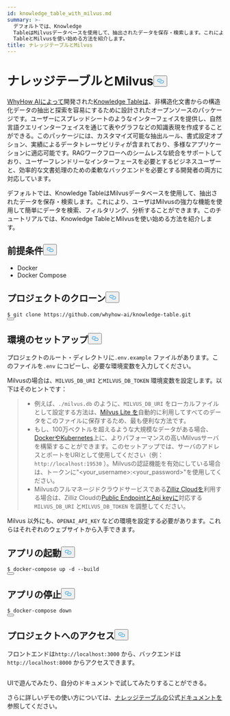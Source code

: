 ```yaml
---
id: knowledge_table_with_milvus.md
summary: >-
  デフォルトでは、Knowledge
  TableはMilvusデータベースを使用して、抽出されたデータを保存・検索します。これにより、ユーザはMilvusの強力な機能を使用して簡単にデータを検索、フィルタリング、分析することができます。このチュートリアルでは、Knowledge
  TableとMilvusを使い始める方法を紹介します。
title: ナレッジテーブルとMilvus
---
```

<h1 id="Knowledge-Table-with-Milvus" class="common-anchor-header">ナレッジテーブルとMilvus<button data-href="#Knowledge-Table-with-Milvus" class="anchor-icon" translate="no">
      <svg translate="no"
        aria-hidden="true"
        focusable="false"
        height="20"
        version="1.1"
        viewBox="0 0 16 16"
        width="16"
      >
        <path
          fill="#0092E4"
          fill-rule="evenodd"
          d="M4 9h1v1H4c-1.5 0-3-1.69-3-3.5S2.55 3 4 3h4c1.45 0 3 1.69 3 3.5 0 1.41-.91 2.72-2 3.25V8.59c.58-.45 1-1.27 1-2.09C10 5.22 8.98 4 8 4H4c-.98 0-2 1.22-2 2.5S3 9 4 9zm9-3h-1v1h1c1 0 2 1.22 2 2.5S13.98 12 13 12H9c-.98 0-2-1.22-2-2.5 0-.83.42-1.64 1-2.09V6.25c-1.09.53-2 1.84-2 3.25C6 11.31 7.55 13 9 13h4c1.45 0 3-1.69 3-3.5S14.5 6 13 6z"
        ></path>
      </svg>
    </button></h1><p><a href="https://www.whyhow.ai/">WhyHow AIによって</a>開発された<a href="https://github.com/whyhow-ai/knowledge-table">Knowledge Tableは</a>、非構造化文書からの構造化データの抽出と探索を容易にするために設計されたオープンソースのパッケージです。ユーザーにスプレッドシートのようなインターフェイスを提供し、自然言語クエリインターフェイスを通じて表やグラフなどの知識表現を作成することができる。このパッケージには、カスタマイズ可能な抽出ルール、書式設定オプション、実績によるデータトレーサビリティが含まれており、多様なアプリケーションに適応可能です。RAGワークフローへのシームレスな統合をサポートしており、ユーザーフレンドリーなインターフェースを必要とするビジネスユーザーと、効率的な文書処理のための柔軟なバックエンドを必要とする開発者の両方に対応しています。</p>
<p>デフォルトでは、Knowledge TableはMilvusデータベースを使用して、抽出されたデータを保存・検索します。これにより、ユーザはMilvusの強力な機能を使用して簡単にデータを検索、フィルタリング、分析することができます。このチュートリアルでは、Knowledge TableとMilvusを使い始める方法を紹介します。</p>
<h2 id="Prerequisites" class="common-anchor-header">前提条件<button data-href="#Prerequisites" class="anchor-icon" translate="no">
      <svg translate="no"
        aria-hidden="true"
        focusable="false"
        height="20"
        version="1.1"
        viewBox="0 0 16 16"
        width="16"
      >
        <path
          fill="#0092E4"
          fill-rule="evenodd"
          d="M4 9h1v1H4c-1.5 0-3-1.69-3-3.5S2.55 3 4 3h4c1.45 0 3 1.69 3 3.5 0 1.41-.91 2.72-2 3.25V8.59c.58-.45 1-1.27 1-2.09C10 5.22 8.98 4 8 4H4c-.98 0-2 1.22-2 2.5S3 9 4 9zm9-3h-1v1h1c1 0 2 1.22 2 2.5S13.98 12 13 12H9c-.98 0-2-1.22-2-2.5 0-.83.42-1.64 1-2.09V6.25c-1.09.53-2 1.84-2 3.25C6 11.31 7.55 13 9 13h4c1.45 0 3-1.69 3-3.5S14.5 6 13 6z"
        ></path>
      </svg>
    </button></h2><ul>
<li>Docker</li>
<li>Docker Compose</li>
</ul>
<h2 id="Cloning-the-project" class="common-anchor-header">プロジェクトのクローン<button data-href="#Cloning-the-project" class="anchor-icon" translate="no">
      <svg translate="no"
        aria-hidden="true"
        focusable="false"
        height="20"
        version="1.1"
        viewBox="0 0 16 16"
        width="16"
      >
        <path
          fill="#0092E4"
          fill-rule="evenodd"
          d="M4 9h1v1H4c-1.5 0-3-1.69-3-3.5S2.55 3 4 3h4c1.45 0 3 1.69 3 3.5 0 1.41-.91 2.72-2 3.25V8.59c.58-.45 1-1.27 1-2.09C10 5.22 8.98 4 8 4H4c-.98 0-2 1.22-2 2.5S3 9 4 9zm9-3h-1v1h1c1 0 2 1.22 2 2.5S13.98 12 13 12H9c-.98 0-2-1.22-2-2.5 0-.83.42-1.64 1-2.09V6.25c-1.09.53-2 1.84-2 3.25C6 11.31 7.55 13 9 13h4c1.45 0 3-1.69 3-3.5S14.5 6 13 6z"
        ></path>
      </svg>
    </button></h2><pre><code translate="no" class="language-shell">$ git <span class="hljs-built_in">clone</span> https://github.com/whyhow-ai/knowledge-table.git
<button class="copy-code-btn"></button></code></pre>
<h2 id="Set-up-the-environment" class="common-anchor-header">環境のセットアップ<button data-href="#Set-up-the-environment" class="anchor-icon" translate="no">
      <svg translate="no"
        aria-hidden="true"
        focusable="false"
        height="20"
        version="1.1"
        viewBox="0 0 16 16"
        width="16"
      >
        <path
          fill="#0092E4"
          fill-rule="evenodd"
          d="M4 9h1v1H4c-1.5 0-3-1.69-3-3.5S2.55 3 4 3h4c1.45 0 3 1.69 3 3.5 0 1.41-.91 2.72-2 3.25V8.59c.58-.45 1-1.27 1-2.09C10 5.22 8.98 4 8 4H4c-.98 0-2 1.22-2 2.5S3 9 4 9zm9-3h-1v1h1c1 0 2 1.22 2 2.5S13.98 12 13 12H9c-.98 0-2-1.22-2-2.5 0-.83.42-1.64 1-2.09V6.25c-1.09.53-2 1.84-2 3.25C6 11.31 7.55 13 9 13h4c1.45 0 3-1.69 3-3.5S14.5 6 13 6z"
        ></path>
      </svg>
    </button></h2><p>プロジェクトのルート・ディレクトリに<code translate="no">.env.example</code> ファイルがあります。このファイルを<code translate="no">.env</code> にコピーし、必要な環境変数を入力してください。</p>
<p>Milvusの場合は、<code translate="no">MILVUS_DB_URI</code> と<code translate="no">MILVUS_DB_TOKEN</code> 環境変数を設定します。以下はそのヒントです：</p>
<blockquote>
<ul>
<li>例えば、<code translate="no">./milvus.db</code> のように、<code translate="no">MILVUS_DB_URI</code> をローカルファイルとして設定する方法は、<a href="https://milvus.io/docs/milvus_lite.md">Milvus Lite を</a>自動的に利用してすべてのデータをこのファイルに保存するため、最も便利な方法です。</li>
<li>もし、100万ベクトルを超えるような大規模なデータがある場合、<a href="https://milvus.io/docs/quickstart.md">DockerやKubernetes</a>上に、よりパフォーマンスの高いMilvusサーバを構築することができます。このセットアップでは、サーバのアドレスとポートをURIとして使用してください（例：<code translate="no">http://localhost:19530</code> ）。Milvusの認証機能を有効にしている場合は、トークンに"&lt;your_username&gt;:&lt;your_password&gt;"を使用してください。</li>
<li>Milvusのフルマネージドクラウドサービスである<a href="https://zilliz.com/cloud">Zilliz Cloudを</a>利用する場合は、Zilliz Cloudの<a href="https://docs.zilliz.com/docs/on-zilliz-cloud-console#free-cluster-details">Public EndpointとApi keyに</a>対応する<code translate="no">MILVUS_DB_URI</code> と<code translate="no">MILVUS_DB_TOKEN</code> を調整してください。</li>
</ul>
</blockquote>
<p>Milvus 以外にも、<code translate="no">OPENAI_API_KEY</code> などの環境を設定する必要があります。これらはそれぞれのウェブサイトから入手できます。</p>
<h2 id="Starting-the-app" class="common-anchor-header">アプリの起動<button data-href="#Starting-the-app" class="anchor-icon" translate="no">
      <svg translate="no"
        aria-hidden="true"
        focusable="false"
        height="20"
        version="1.1"
        viewBox="0 0 16 16"
        width="16"
      >
        <path
          fill="#0092E4"
          fill-rule="evenodd"
          d="M4 9h1v1H4c-1.5 0-3-1.69-3-3.5S2.55 3 4 3h4c1.45 0 3 1.69 3 3.5 0 1.41-.91 2.72-2 3.25V8.59c.58-.45 1-1.27 1-2.09C10 5.22 8.98 4 8 4H4c-.98 0-2 1.22-2 2.5S3 9 4 9zm9-3h-1v1h1c1 0 2 1.22 2 2.5S13.98 12 13 12H9c-.98 0-2-1.22-2-2.5 0-.83.42-1.64 1-2.09V6.25c-1.09.53-2 1.84-2 3.25C6 11.31 7.55 13 9 13h4c1.45 0 3-1.69 3-3.5S14.5 6 13 6z"
        ></path>
      </svg>
    </button></h2><pre><code translate="no" class="language-sh">$ docker-compose up -d --build
<button class="copy-code-btn"></button></code></pre>
<h2 id="Stopping-the-app" class="common-anchor-header">アプリの停止<button data-href="#Stopping-the-app" class="anchor-icon" translate="no">
      <svg translate="no"
        aria-hidden="true"
        focusable="false"
        height="20"
        version="1.1"
        viewBox="0 0 16 16"
        width="16"
      >
        <path
          fill="#0092E4"
          fill-rule="evenodd"
          d="M4 9h1v1H4c-1.5 0-3-1.69-3-3.5S2.55 3 4 3h4c1.45 0 3 1.69 3 3.5 0 1.41-.91 2.72-2 3.25V8.59c.58-.45 1-1.27 1-2.09C10 5.22 8.98 4 8 4H4c-.98 0-2 1.22-2 2.5S3 9 4 9zm9-3h-1v1h1c1 0 2 1.22 2 2.5S13.98 12 13 12H9c-.98 0-2-1.22-2-2.5 0-.83.42-1.64 1-2.09V6.25c-1.09.53-2 1.84-2 3.25C6 11.31 7.55 13 9 13h4c1.45 0 3-1.69 3-3.5S14.5 6 13 6z"
        ></path>
      </svg>
    </button></h2><pre><code translate="no" class="language-sh">$ docker-compose down
<button class="copy-code-btn"></button></code></pre>
<h2 id="Accessing-the-project" class="common-anchor-header">プロジェクトへのアクセス<button data-href="#Accessing-the-project" class="anchor-icon" translate="no">
      <svg translate="no"
        aria-hidden="true"
        focusable="false"
        height="20"
        version="1.1"
        viewBox="0 0 16 16"
        width="16"
      >
        <path
          fill="#0092E4"
          fill-rule="evenodd"
          d="M4 9h1v1H4c-1.5 0-3-1.69-3-3.5S2.55 3 4 3h4c1.45 0 3 1.69 3 3.5 0 1.41-.91 2.72-2 3.25V8.59c.58-.45 1-1.27 1-2.09C10 5.22 8.98 4 8 4H4c-.98 0-2 1.22-2 2.5S3 9 4 9zm9-3h-1v1h1c1 0 2 1.22 2 2.5S13.98 12 13 12H9c-.98 0-2-1.22-2-2.5 0-.83.42-1.64 1-2.09V6.25c-1.09.53-2 1.84-2 3.25C6 11.31 7.55 13 9 13h4c1.45 0 3-1.69 3-3.5S14.5 6 13 6z"
        ></path>
      </svg>
    </button></h2><p>フロントエンドは<code translate="no">http://localhost:3000</code> から、バックエンドは<code translate="no">http://localhost:8000</code> からアクセスできます。</p>
<p>
  <span class="img-wrapper">
    <img translate="no" src="/docs/v2.4.x/assets/knowlege_table.png" alt="" class="doc-image" id="" />
    <span></span>
  </span>
</p>
<p>UIで遊んでみたり、自分のドキュメントで試してみたりすることができる。</p>
<p>さらに詳しいデモの使い方については、<a href="https://github.com/whyhow-ai/knowledge-table/tree/main">ナレッジテーブルの</a>公式<a href="https://github.com/whyhow-ai/knowledge-table/tree/main">ドキュメントを</a>参照してください。</p>
